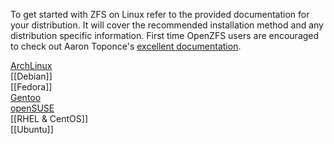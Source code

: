 To get started with ZFS on Linux refer to the provided documentation for your distribution.  It will cover the recommended installation method and any distribution specific information.  First time OpenZFS users are encouraged to check out Aaron Toponce's  [excellent documentation][docs].

[ArchLinux][arch]  
[[Debian]]  
[[Fedora]]  
[Gentoo][gentoo]  
[openSUSE][opensuse]  
[[RHEL & CentOS]]  
[[Ubuntu]]  

[arch]: https://wiki.archlinux.org/index.php/ZFS
[funtoo]: http://www.funtoo.org/ZFS_Fun
[gentoo]: https://wiki.gentoo.org/wiki/ZFS
[opensuse]: https://software.opensuse.org/package/zfs
[docs]: https://pthree.org/2012/04/17/install-zfs-on-debian-gnulinux/